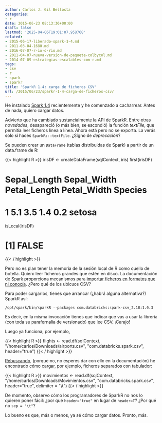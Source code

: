 ```yaml
---
author: Carlos J. Gil Bellosta
categories:
- r
date: 2015-06-23 08:13:36+00:00
draft: false
lastmod: '2025-04-06T19:01:07.958768'
related:
- 2015-06-17-liberado-spark-1-4.md
- 2011-03-04-1680.md
- 2016-07-07-r-io-o-rio.md
- 2011-04-07-nueva-version-de-paquete-colbycol.md
- 2014-07-09-estrategias-escalables-con-r.md
tags:
- csv
- r
- spark
- sparkr
title: 'SparkR 1.4: carga de ficheros CSV'
url: /2015/06/23/sparkr-1-4-carga-de-ficheros-csv/
---
```


He instalado [Spark 1.4](https://datanalytics.com/2015/06/17/liberado-spark-1-4/) recientemente y he comenzado a cacharrear. Antes de nada, quiero cargar datos.

Advierto que ha cambiado sustancialmente la API de SparkR. Entre otras _novedades_, desapareció (o más bien, se escondió) la función _textFile_, que permitía leer ficheros línea a línea. Ahora está pero no se exporta. La verás solo si haces `SparkR:::textFile`. ¿Signo de _deprecación_?

Se pueden crear un `DataFrame` (tablas distribuidas de Spark) a partir de un data.frame de R:

{{< highlight R >}}
irisDF <- createDataFrame(sqlContext, iris)
first(irisDF)
# Sepal_Length Sepal_Width Petal_Length Petal_Width Species
# 1          5.1         3.5          1.4         0.2  setosa
isLocal(irisDF)
# [1] FALSE
{{< / highlight >}}

Pero no es plan tener la memoria de la sesión local de R como cuello de botella. Quiero leer ficheros grandes que estén en disco. La documentación de Spark proporciona mecanismos para [importar ficheros en formatos que ni conocía](http://people.apache.org/~pwendell/spark-releases/latest/sql-programming-guide.html#data-sources). ¿Pero qué de los ubicuos CSV?

Para poder cargarlos, tienes que arrancar (¿habrá alguna alternativa?) SparkR así:

`/opt/spark/bin/sparkR --packages com.databricks:spark-csv_2.10:1.0.3`

Es decir, en la misma invocación tienes que indicar que vas a usar la librería (con toda su parafernalia de versionado) que lee CSV. ¡Carajo!

Luego ya funciona, por ejemplo,

{{< highlight R >}}
flights <- read.df(sqlContext, "/home/carlos/Downloads/airports.csv", "com.databricks.spark.csv", header="true")
{{< / highlight >}}

[Rebuscando](https://github.com/databricks/spark-csv/blob/master/src/test/scala/com/databricks/spark/csv/CsvSuite.scala), (porque no, no esperes dar con ello en la documentación) he encontrado cómo cargar, por ejemplo, ficheros separados con tabulador:


{{< highlight R >}}
movimientos <- read.df(sqlContext, "/home/carlos/Downloads/Movimientos.csv", "com.databricks.spark.csv", header="true", delimiter = "\t")
{{< / highlight >}}

De momento, observo cómo los programadores de SparkR no nos lo quieren poner fácil: ¿por qué `header="true"` en lugar de `header=T`? ¿Por qué no `sep = "\t"`?

Lo bueno es que, más o menos, ya sé cómo cargar datos. Pronto, más.